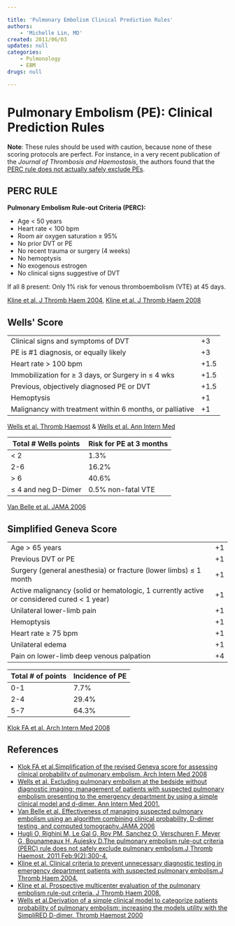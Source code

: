 ```yaml
---

title: 'Pulmonary Embolism Clinical Prediction Rules'
authors:
    - 'Michelle Lin, MD'
created: 2011/06/03
updates: null
categories:
    - Pulmonology
    - EBM
drugs: null

---
```




# Pulmonary Embolism (PE): Clinical Prediction Rules

**Note**: These rules should be used with caution, because none of these scoring protocols are perfect. For instance, in a very recent publication of the *Journal of Thrombosis and Haemostasis*, the authors found that the [PERC rule does not actually safely exclude PEs](http://www.ncbi.nlm.nih.gov/pubmed/21091866).

## PERC RULE

**Pulmonary Embolism Rule-out Criteria (PERC):**

-   Age &lt; 50 years
-   Heart rate &lt; 100 bpm
-   Room air oxygen saturation ≥ 95%
-   No prior DVT or PE
-   No recent trauma or surgery (4 weeks)
-   No hemoptysis
-   No exogenous estrogen
-   No clinical signs suggestive of DVT

If all 8 present: Only 1% risk for venous thromboembolism (VTE) at 45 days. 

[Kline et al. J Thromb Haem 2004](http://www.ncbi.nlm.nih.gov/pubmed/15304025), [Kline et al. J Thromb Haem 2008](http://www.ncbi.nlm.nih.gov/pubmed/18318689)

## Wells' Score

|                                            |      |
|--------------------------------------------|------|
| Clinical signs and symptoms of DVT         | +3   |
| PE is \#1 diagnosis, or equally likely     | +3   |
| Heart rate &gt; 100 bpm                    | +1.5 |
| Immobilization for ≥ 3 days, or Surgery in ≤ 4 wks                       | +1.5 |
| Previous, objectively diagnosed PE or DVT  | +1.5 |
| Hemoptysis                                 | +1   |
| Malignancy with treatment within 6 months,  or palliative                               | +1   |

[Wells et al. Thromb Haemost](http://www.ncbi.nlm.nih.gov/pubmed/10744147) & [Wells et al. Ann Intern Med](http://www.ncbi.nlm.nih.gov/pubmed/11453709)

| Total \# Wells points | Risk for PE at 3 months |
|-----------------------|-------------------------|
| &lt; 2                | 1.3%                    |
| 2-6                   | 16.2%                   |
| &gt; 6                | 40.6%                   |
| ≤ 4 and neg D-Dimer   | 0.5% non-fatal VTE      |

[Van Belle et al. JAMA 2006](http://www.ncbi.nlm.nih.gov/pubmed/16403929)

## Simplified Geneva Score

|                                                     |     |
|-----------------------------------------------------|-----|
| Age &gt; 65 years                                   | +1  |
| Previous DVT or PE                                  | +1  |
| Surgery (general anesthesia) or fracture (lower limbs) ≤ 1 month                     | +1  |
| Active malignancy (solid or hematologic, 1 currently active or considered cured &lt; 1 year)  | +1  |
| Unilateral lower-limb pain                          | +1  |
| Hemoptysis                                          | +1  |
| Heart rate ≥ 75 bpm                                 | +1  |           
| Unilateral edema                                   | +1  |
| Pain on lower-limb deep venous palpation            | +4 |

| Total \# of points | Incidence of PE |
|--------------------|-----------------|
| 0-1                | 7.7%            |
| 2-4                | 29.4%           |
| 5-7                | 64.3%           |

[Klok FA et al. Arch Intern Med 2008](http://www.ncbi.nlm.nih.gov/pubmed/18955643)

## References

-   [Klok FA et al.Simplification of the revised Geneva score for assessing clinical probability of pulmonary embolism. Arch Intern Med 2008](http://www.ncbi.nlm.nih.gov/pubmed/18955643)
-   [Wells et al. Excluding pulmonary embolism at the bedside without diagnostic imaging: management of patients with suspected pulmonary embolism presenting to the emergency department by using a simple clinical model and d-dimer. Ann Intern Med 2001.](http://www.ncbi.nlm.nih.gov/pubmed/11453709)
-   [Van Belle et al. Effectiveness of managing suspected pulmonary embolism using an algorithm combining clinical probability, D-dimer testing, and computed tomography.JAMA 2006](http://www.ncbi.nlm.nih.gov/pubmed/16403929)
-   [Hugli O, Righini M, Le Gal G, Roy PM, Sanchez O, Verschuren F, Meyer G, Bounameaux H, Aujesky D.The pulmonary embolism rule-out criteria (PERC) rule does not safely exclude pulmonary embolism.J Thromb Haemost. 2011 Feb;9(2):300-4.](http://www.ncbi.nlm.nih.gov/pubmed/21091866)
-   [Kline et al. Clinical criteria to prevent unnecessary diagnostic testing in emergency department patients with suspected pulmonary embolism.J Thromb Haem 2004.](http://www.ncbi.nlm.nih.gov/pubmed/15304025)
-   [Kline et al. Prospective multicenter evaluation of the pulmonary embolism rule-out criteria. J Thromb Haem 2008.](http://www.ncbi.nlm.nih.gov/pubmed/18318689)
-   [Wells et al.Derivation of a simple clinical model to categorize patients probability of pulmonary embolism: increasing the models utility with the SimpliRED D-dimer. Thromb Haemost 2000](http://www.ncbi.nlm.nih.gov/pubmed/10744147)
